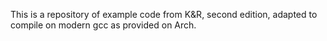 This is a repository of example code from K&R, second edition, adapted to compile on modern gcc as provided on Arch.
